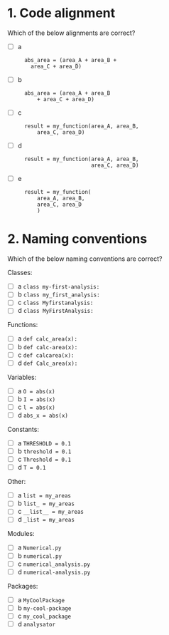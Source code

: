 # 1. Code alignment

Which of the below alignments are correct?

- [ ] a

        abs_area = (area_A + area_B +
          area_C + area_D)

- [ ] b

        abs_area = (area_A + area_B
            + area_C + area_D)

- [ ] c

        result = my_function(area_A, area_B,
            area_C, area_D)

- [ ] d

        result = my_function(area_A, area_B,
                             area_C, area_D)

- [ ] e

        result = my_function(
            area_A, area_B,
            area_C, area_D
            )

# 2. Naming conventions

Which of the below naming conventions are correct?

Classes:
- [ ] a `class my-first-analysis:`
- [ ] b `class my_first_analysis:`
- [ ] c `class Myfirstanalysis:`
- [ ] d `class MyFirstAnalysis:`

Functions:
- [ ] a `def calc_area(x):`
- [ ] b `def calc-area(x):`
- [ ] c `def calcarea(x):`
- [ ] d `def Calc_area(x):`

Variables:
- [ ] a `O = abs(x)`
- [ ] b `I = abs(x)`
- [ ] c `l = abs(x)`
- [ ] d `abs_x = abs(x)`

Constants:
- [ ] a `THRESHOLD = 0.1`
- [ ] b `threshold = 0.1`
- [ ] c `Threshold = 0.1`
- [ ] d `T = 0.1`

Other:
- [ ] a `list = my_areas`
- [ ] b `list_ = my_areas`
- [ ] c `__list__ = my_areas`
- [ ] d `_list = my_areas`

Modules:
- [ ] a `Numerical.py`
- [ ] b `numerical.py`
- [ ] c `numerical_analysis.py`
- [ ] d `numerical-analysis.py`

Packages:
- [ ] a `MyCoolPackage`
- [ ] b `my-cool-package`
- [ ] c `my_cool_package`
- [ ] d `analysator`
